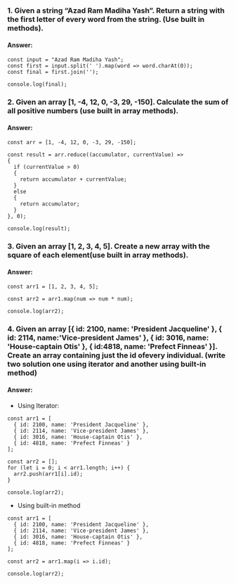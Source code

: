### 1. Given a string “Azad Ram Madiha Yash”. Return a string with the first letter of every word from the string. (Use built in methods).
#### Answer:
```
const input = "Azad Ram Madiha Yash";
const first = input.split(' ').map(word => word.charAt(0));
const final = first.join('');

console.log(final);
```
### 2. Given an array [1, -4, 12, 0, -3, 29, -150]. Calculate the sum of all positive numbers (use built in array methods).
#### Answer:
```
const arr = [1, -4, 12, 0, -3, 29, -150];

const result = arr.reduce((accumulator, currentValue) =>
{
  if (currentValue > 0)
  {
    return accumulator + currentValue;
  }
  else
  {
    return accumulator;
  }
}, 0);

console.log(result);
```
### 3. Given an array [1, 2, 3, 4, 5]. Create a new array with the square of each element(use built in array methods).
#### Answer:
```
const arr1 = [1, 2, 3, 4, 5];

const arr2 = arr1.map(num => num * num);

console.log(arr2);
```
### 4. Given an array [{ id: 2100, name: 'President Jacqueline' }, { id: 2114, name:'Vice-president James' }, { id: 3016, name: 'House-captain Otis' }, { id:4818, name: 'Prefect Finneas' }]. Create an array containing just the id ofevery individual. (write two solution one using iterator and another using built-in method)
#### Answer:
* Using Iterator:
```
const arr1 = [
  { id: 2100, name: 'President Jacqueline' },
  { id: 2114, name: 'Vice-president James' },
  { id: 3016, name: 'House-captain Otis' },
  { id: 4818, name: 'Prefect Finneas' }
];

const arr2 = [];
for (let i = 0; i < arr1.length; i++) {
  arr2.push(arr1[i].id);
}

console.log(arr2);
```
* Using built-in method
```
const arr1 = [
  { id: 2100, name: 'President Jacqueline' },
  { id: 2114, name: 'Vice-president James' },
  { id: 3016, name: 'House-captain Otis' },
  { id: 4818, name: 'Prefect Finneas' }
];

const arr2 = arr1.map(i => i.id);

console.log(arr2);
```
